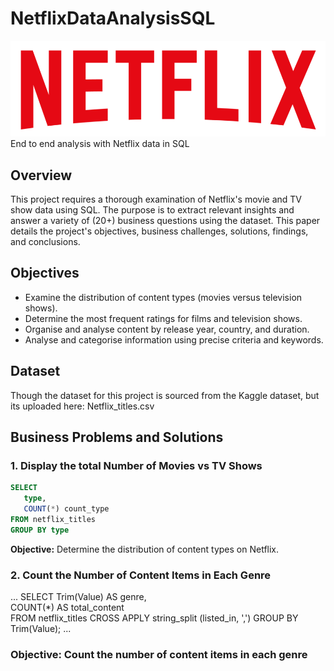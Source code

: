 # NetflixDataAnalysisSQL
![NETFLIXL Logo](https://github.com/d-image/NetflixDataAnalysisSQL/blob/main/NetflixLogo.png)
End to end analysis with Netflix data in SQL

## Overview
This project requires a thorough examination of Netflix's movie and TV show data using SQL. The purpose is to extract relevant insights and answer a variety of (20+) business questions using the dataset. This paper details the project's objectives, business challenges, solutions, findings, and conclusions.
 
## Objectives
 
- Examine the distribution of content types (movies versus television shows).
- Determine the most frequent ratings for films and television shows.
- Organise and analyse content by release year, country, and duration.
- Analyse and categorise information using precise criteria and keywords.
 
## Dataset
 
Though the dataset for this project is sourced from the Kaggle dataset, but its uploaded here: Netflix_titles.csv
 
 
## Business Problems and Solutions
 
### 1. Display the total Number of Movies vs TV Shows
 
```sql
SELECT 
   type,
   COUNT(*) count_type
FROM netflix_titles
GROUP BY type
```
**Objective:** Determine the distribution of content types on Netflix.

### 2.	Count the Number of Content Items in Each Genre
...
SELECT 
	Trim(Value) AS genre,  
	COUNT(*) AS total_content  
FROM netflix_titles
   CROSS APPLY string_split (listed_in, ',') 
GROUP BY Trim(Value);
...
### Objective: Count the number of content items in each genre
